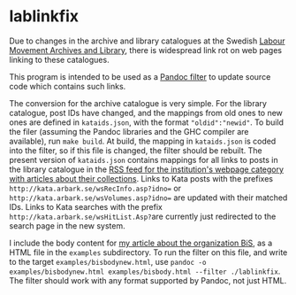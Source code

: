 # lablinkfix
Due to changes in the archive and library catalogues at the Swedish [Labour
Movement Archives and Library](http://www.arbark.se/en/), there is widespread
link rot on web pages linking to these catalogues.

This program is intended to be used as a [Pandoc
filter](http://pandoc.org/scripting.html) to update source code which contains
such links.

The conversion for the archive catalogue is very simple. For the library
catalogue, post IDs have changed, and the mappings from old ones to new ones
are defined in `kataids.json`, with the format `"oldid":"newid"`. To build the
filer (assuming the Pandoc libraries and the GHC compiler are available), run
`make build`. At build, the mapping in `kataids.json` is coded into the filter,
so if this file is changed, the filter should be rebuilt. The present version
of `kataids.json` contains mappings for all links to posts in the library
catalogue in the [RSS feed for the institution's webpage category with articles
about their
collections](http://www.arbark.se/kategori/ur-vara-samlingar/feed/). Links to
Kata posts with the prefixes `http://kata.arbark.se/wsRecInfo.asp?idno=` or 
`http://kata.arbark.se/wsVolumes.asp?idno=` are updated with their matched IDs.
Links to Kata searches with the prefix
`http://kata.arbark.se/wsHitList.Asp?`are currently just redirected to the
search page in the new system.

I include the body content for [my article about the organization
BiS](http://www.arbark.se/2014/11/foreningen-bibliotek-i-samhalle/), as a HTML
file in the `examples` subdirectory. To run the filter on this file, and write
to the target `examples/bisbodynew.html`, use 
`pandoc -o examples/bisbodynew.html examples/bisbody.html --filter ./lablinkfix`.
The filter should work with any format supported by Pandoc, not just HTML.
